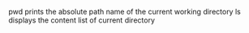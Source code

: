 pwd  prints the absolute path name of the current working directory
ls  displays the content list of current directory
